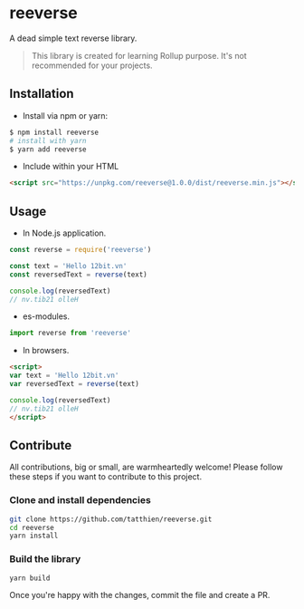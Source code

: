 # reeverse

A dead simple text reverse library.

> This library is created for learning Rollup purpose. It's not recommended for your projects.

## Installation

- Install via npm or yarn:

```bash
$ npm install reeverse
# install with yarn
$ yarn add reeverse
```

- Include within your HTML

```html
<script src="https://unpkg.com/reeverse@1.0.0/dist/reeverse.min.js"></script>
```

## Usage

- In Node.js application.

```js
const reverse = require('reeverse')

const text = 'Hello 12bit.vn'
const reversedText = reverse(text)

console.log(reversedText)
// nv.tib21 olleH
```

- es-modules.

```js
import reverse from 'reeverse'
```

- In browsers.

```html
<script>
var text = 'Hello 12bit.vn'
var reversedText = reverse(text)

console.log(reversedText)
// nv.tib21 olleH
</script>
```

## Contribute

All contributions, big or small, are warmheartedly welcome! Please follow these steps if you want to contribute to this project.

### Clone and install dependencies

```bash
git clone https://github.com/tatthien/reeverse.git
cd reeverse
yarn install
```

### Build the library

```bash
yarn build
```

Once you're happy with the changes, commit the file and create a PR.
